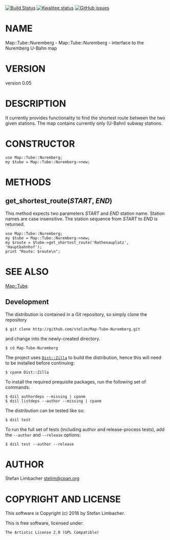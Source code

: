 [![Build Status](https://travis-ci.org/stelim/Map-Tube-Nuremberg.svg?branch=master)](https://travis-ci.org/stelim/Map-Tube-Nuremberg)
[![Kwalitee status](http://cpants.cpanauthors.org/dist/Map-Tube-Nuremberg.png)](http://cpants.charsbar.org/dist/overview/Map-Tube-Nuremberg)
[![GitHub issues](https://img.shields.io/github/issues/stelim/Map-Tube-Nuremberg.svg)](https://github.com/stelim/Map-Tube-Nuremberg/issues)

# NAME

Map::Tube::Nuremberg - Map::Tube::Nuremberg - interface to the Nuremberg U-Bahn map

# VERSION

version 0.05

# DESCRIPTION

It currently provides functionality to find the shortest route between
the two given stations. The map contains currently only (U-Bahn) subway stations.

# CONSTRUCTOR

    use Map::Tube::Nuremberg;
    my $tube = Map::Tube::Nuremberg->new;

# METHODS

## get\_shortest\_route(_START_, _END_)

This method expects two parameters _START_ and _END_ station name.
Station names are case insensitive. The station sequence from _START_
to _END_ is returned.

    use Map::Tube::Nuremberg;
    my $tube = Map::Tube::Nuremberg->new;
    my $route = $tube->get_shortest_route('Rathenauplatz', 'Hauptbahnhof');
    print "Route: $route\n";

# SEE ALSO

[Map::Tube](https://metacpan.org/pod/Map::Tube).



## Development

The distribution is contained in a Git repository, so simply clone the
repository

```
$ git clone http://github.com/stelim/Map-Tube-Nuremberg.git
```

and change into the newly-created directory.

```
$ cd Map-Tube-Nuremberg
```

The project uses [`Dist::Zilla`](https://metacpan.org/pod/Dist::Zilla) to
build the distribution, hence this will need to be installed before
continuing:

```
$ cpanm Dist::Zilla
```

To install the required prequisite packages, run the following set of
commands:

```
$ dzil authordeps --missing | cpanm
$ dzil listdeps --author --missing | cpanm
```

The distribution can be tested like so:

```
$ dzil test
```

To run the full set of tests (including author and release-process tests),
add the `--author` and `--release` options:

```
$ dzil test --author --release
```

# AUTHOR

Stefan Limbacher <stelim@cpan.org>

# COPYRIGHT AND LICENSE

This software is Copyright (c) 2018 by Stefan Limbacher.

This is free software, licensed under:

    The Artistic License 2.0 (GPL Compatible)
